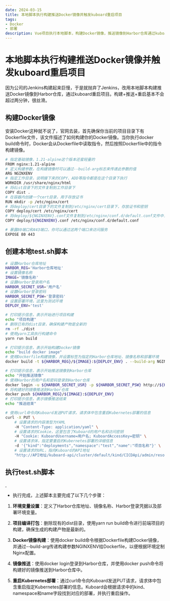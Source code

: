 ```yaml
---
date: 2024-03-15
title: 本地脚本执行构建推送Docker镜像并触发kuboard重启项目
tags:
- Docker
- 部署
description: Vue项目执行本地脚本，构建Docker镜像，推送镜像到Harbor仓库通过kuboard重启kubernetes部署流程小结。
---
```


# **本地脚本执行构建推送Docker镜像并触发kuboard重启项目**

因为公司的Jenkins构建起来巨慢，于是就抛弃了Jenkins，改用本地脚本构建推送Docker镜像到Harbor仓库，通过kuboard重启项目。构建+推送+重启基本不会超过两分钟，很丝滑。

## **构建Docker镜像**

安装Docker这种就不说了，官网去装，首先确保你当前的项目目录下有Dockerfile文件，该文件描述了如何构建你的Docker镜像。当你执行docker build命令时，Docker会从Dockerfile中读取指令，然后按照Dockerfile中的指令构建镜像。

```bash
# 指定基础镜像，1.21-alpine这个版本还蛮轻量的
FROM nginx:1.21-alpine
# 定义构建参数，在构建镜像时可以通过--build-arg标志来传递此参数的值
ARG NGINXENV
# 指定工作目录，说明接下来的COPY、ADD等指令都是在这个目录下执行
WORKDIR /usr/share/nginx/html
# 将dist目录下的文件复制到工作目录下
COPY dist .
# 在容器内创建一个cert目录，用于存放证书
RUN mkdir -p /etc/nginx/cert
# 将deploy/cert目录下的文件复制到/etc/nginx/cert目录下，存放证书和密钥
COPY deploy/cert /etc/nginx/cert
# 将deploy/${NGINXENV}.conf文件复制到/etc/nginx/conf.d/default.conf文件中，用于配置nginx，Nginx配置就不再赘述了
COPY deploy/${NGINXENV}.conf /etc/nginx/conf.d/default.conf

# 暴露80端口和443端口，你可以通过这两个端口来访问服务
EXPOSE 80 443
```

## **创建本地test.sh脚本**

```bash
# 设置Harbor仓库地址
HARBOR_REG='Harbor仓库地址'
# 设置镜像名称
IMAGE='镜像名称'
# 设置Harbor登录用户名
HARBOR_SECRET_USR='用户名'
# 设置Harbor登录密码
HARBOR_SECRET_PSW='登录密码'
# 设置部署环境，这里为测试环境
DEPLOY_ENV='test'

# 打印提示信息，表示开始进行项目构建
echo "项目构建"
# 删除已有的dist目录，确保构建产物是全新的
rm -rf ./dist
# 使用yarn工具执行构建命令
yarn run build

# 打印提示信息，表示开始构建Docker镜像
echo "build docker image"
# 使用Dockerfile构建镜像，并设置标签为指定的Harbor仓库地址、镜像名称和部署环境
docker build -t ${HARBOR_REG}/${IMAGE}:${DEPLOY_ENV} . --build-arg NGINXENV=${DEPLOY_ENV}

# 打印提示信息，表示开始推送镜像到Harbor仓库
echo "开始推送镜像"
# 使用Harbor的用户名和密码登录到Harbor仓库
docker login -u ${HARBOR_SECRET_USR} -p ${HARBOR_SECRET_PSW} http://${HARBOR_REG}
# 将构建好的镜像推送到Harbor仓库
docker push ${HARBOR_REG}/${IMAGE}:${DEPLOY_ENV}
# 打印提示信息，表示镜像推送结束
echo "推送结束"

# 使用curl命令向Kuboard发送PUT请求，请求体中包含重启Kubernetes部署的信息
curl -X PUT \
    # 设置请求的内容类型为YAML
    -H "Content-Type: application/yaml" \
    # 设置请求的Cookie，这里包含了Kuboard的用户名和访问密钥
    -H "Cookie: KuboardUsername=用户名; KuboardAccessKey=密钥" \
    # 设置请求体，指定要重启的Kubernetes部署的详细信息
    -d '{"kind":"deployments","namespace":"test","name":"项目名称"}' \
    # 设置请求的URL，指向Kuboard的API地址
    "http://API地址/kuboard-api/cluster/default/kind/CICDApi/admin/resource/restartWorkload"
```
## **执行test.sh脚本**

<a data-fancybox="gallery" href="https://img2.imgtp.com/2024/03/20/l6hTkO1S.png" data-caption="脚本执行">
    <img v-lazy="'https://img2.imgtp.com/2024/03/20/l6hTkO1S.png'"/>
</a>

<a data-fancybox="gallery" href="https://img2.imgtp.com/2024/03/20/fqpSKi4u.png" data-caption="脚本执行">
    <img v-lazy="'https://img2.imgtp.com/2024/03/20/fqpSKi4u.png'"/>
</a>


* 执行完成，上述脚本主要完成了以下几个步骤：

1. **环境变量设置**：定义了Harbor仓库地址、镜像名称、Harbor登录凭据以及部署环境变量。

2. **项目编译打包**：删除现有的dist目录，使用yarn run build命令进行前端项目的构建，确保生成的构建产物是最新的。

3. **Docker镜像构建**：使用docker build命令根据Dockerfile构建Docker镜像，并通过--build-arg传递构建参数NGINXENV给Dockerfile，以便根据环境定制Nginx配置。

4. **镜像推送**：使用docker login登录到Harbor仓库，并使用docker push命令将构建好的镜像推送到Harbor仓库中。

5. **重启Kubernetes部署**：通过curl命令向Kuboard发送PUT请求，请求体中包含重启指定Kubernetes部署的信息。Kuboard会根据请求中的kind、namespace和name字段找到对应的部署，并执行重启操作。

<Fancybox />
<Comment />